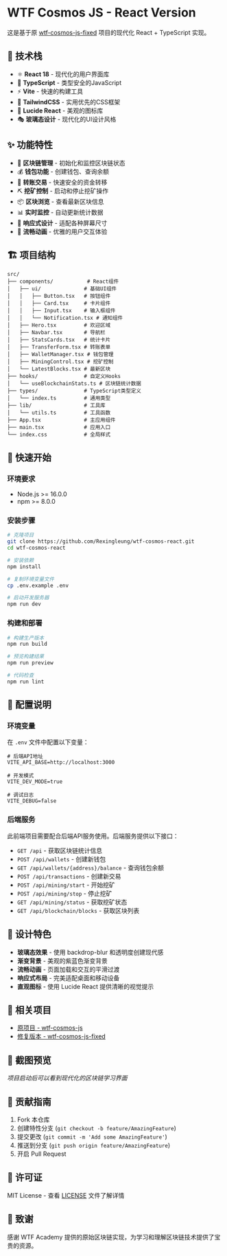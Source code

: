 # WTF Cosmos JS - React Version

这是基于原 [wtf-cosmos-js-fixed](https://github.com/Rexingleung/wtf-cosmos-js-fixed) 项目的现代化 React + TypeScript 实现。

## 🚀 技术栈

- ⚛️ **React 18** - 现代化的用户界面库
- 🔷 **TypeScript** - 类型安全的JavaScript
- ⚡ **Vite** - 快速的构建工具
- 🎨 **TailwindCSS** - 实用优先的CSS框架
- 🎯 **Lucide React** - 美观的图标库
- 🎭 **玻璃态设计** - 现代化的UI设计风格

## ✨ 功能特性

- 🚀 **区块链管理** - 初始化和监控区块链状态
- 💰 **钱包功能** - 创建钱包、查询余额
- 💸 **转账交易** - 快速安全的资金转移
- ⛏️ **挖矿控制** - 启动和停止挖矿操作
- 📦 **区块浏览** - 查看最新区块信息
- 📊 **实时监控** - 自动更新统计数据
- 🎨 **响应式设计** - 适配各种屏幕尺寸
- 🌊 **流畅动画** - 优雅的用户交互体验

## 🏗️ 项目结构

```
src/
├── components/           # React组件
│   ├── ui/              # 基础UI组件
│   │   ├── Button.tsx   # 按钮组件
│   │   ├── Card.tsx     # 卡片组件
│   │   ├── Input.tsx    # 输入框组件
│   │   └── Notification.tsx # 通知组件
│   ├── Hero.tsx         # 欢迎区域
│   ├── Navbar.tsx       # 导航栏
│   ├── StatsCards.tsx   # 统计卡片
│   ├── TransferForm.tsx # 转账表单
│   ├── WalletManager.tsx # 钱包管理
│   ├── MiningControl.tsx # 挖矿控制
│   └── LatestBlocks.tsx # 最新区块
├── hooks/               # 自定义Hooks
│   └── useBlockchainStats.ts # 区块链统计数据
├── types/               # TypeScript类型定义
│   └── index.ts         # 通用类型
├── lib/                 # 工具库
│   └── utils.ts         # 工具函数
├── App.tsx              # 主应用组件
├── main.tsx             # 应用入口
└── index.css            # 全局样式
```

## 🚀 快速开始

### 环境要求

- Node.js >= 16.0.0
- npm >= 8.0.0

### 安装步骤

```bash
# 克隆项目
git clone https://github.com/Rexingleung/wtf-cosmos-react.git
cd wtf-cosmos-react

# 安装依赖
npm install

# 复制环境变量文件
cp .env.example .env

# 启动开发服务器
npm run dev
```

### 构建和部署

```bash
# 构建生产版本
npm run build

# 预览构建结果
npm run preview

# 代码检查
npm run lint
```

## 🔧 配置说明

### 环境变量

在 `.env` 文件中配置以下变量：

```env
# 后端API地址
VITE_API_BASE=http://localhost:3000

# 开发模式
VITE_DEV_MODE=true

# 调试日志
VITE_DEBUG=false
```

### 后端服务

此前端项目需要配合后端API服务使用。后端服务提供以下接口：

- `GET /api` - 获取区块链统计信息
- `POST /api/wallets` - 创建新钱包
- `GET /api/wallets/{address}/balance` - 查询钱包余额
- `POST /api/transactions` - 创建新交易
- `POST /api/mining/start` - 开始挖矿
- `POST /api/mining/stop` - 停止挖矿
- `GET /api/mining/status` - 获取挖矿状态
- `GET /api/blockchain/blocks` - 获取区块列表

## 🎨 设计特色

- **玻璃态效果** - 使用 backdrop-blur 和透明度创建现代感
- **渐变背景** - 美观的紫蓝色渐变背景
- **流畅动画** - 页面加载和交互的平滑过渡
- **响应式布局** - 完美适配桌面和移动设备
- **直观图标** - 使用 Lucide React 提供清晰的视觉提示

## 🔗 相关项目

- [原项目 - wtf-cosmos-js](https://github.com/Rexingleung/wtf-cosmos-js)
- [修复版本 - wtf-cosmos-js-fixed](https://github.com/Rexingleung/wtf-cosmos-js-fixed)

## 📱 截图预览

*项目启动后可以看到现代化的区块链学习界面*

## 🤝 贡献指南

1. Fork 本仓库
2. 创建特性分支 (`git checkout -b feature/AmazingFeature`)
3. 提交更改 (`git commit -m 'Add some AmazingFeature'`)
4. 推送到分支 (`git push origin feature/AmazingFeature`)
5. 开启 Pull Request

## 📄 许可证

MIT License - 查看 [LICENSE](LICENSE) 文件了解详情

## 🙏 致谢

感谢 WTF Academy 提供的原始区块链实现，为学习和理解区块链技术提供了宝贵的资源。